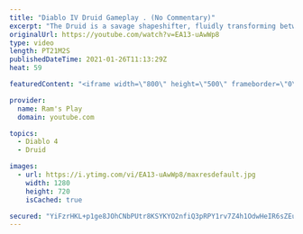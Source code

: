 ```yaml
---
title: "Diablo IV Druid Gameplay . (No Commentary)"
excerpt: "The Druid is a savage shapeshifter, fluidly transforming between the forms of a towering bear or a vicious werewolf to fight alongside the creatures of the wild."
originalUrl: https://youtube.com/watch?v=EA13-uAwWp8
type: video
length: PT21M2S
publishedDateTime: 2021-01-26T11:13:29Z
heat: 59

featuredContent: "<iframe width=\"800\" height=\"500\" frameborder=\"0\" src=\"https://www.youtube.com/embed/EA13-uAwWp8\" allow=\"accelerometer; autoplay; encrypted-media; gyroscope; picture-in-picture\" allowfullscreen></iframe>"

provider:
  name: Ram's Play
  domain: youtube.com

topics:
  - Diablo 4
  - Druid

images:
  - url: https://i.ytimg.com/vi/EA13-uAwWp8/maxresdefault.jpg
    width: 1280
    height: 720
    isCached: true

secured: "YiFzrHKL+p1ge8JOhCNbPUtr8KSYKYO2nfiQ3pRPY1rv7Z4h1OdwHeIR6sZEu63CfamcT9q8jjZD4bWHHx+ho5jBmsaCimaj6F0ALzYHrGx5zHa2+FaG5ZQ8RGs/shEk0qZBJRkTeijcw3YMzjIdmBXKVNX36dxW4WKN+HHu7mUhzOwlLDsnBEJWHk2mMBloTif+DPQc+pbNOQPOzgi7WN5BOPhYi+QMAK582c7uQO3yob2Ti1u6uPzHF2AhIyTzSvXNQPVbkT7edCFf2MhSgZU/IwfVWEJCBImdQbWPdngypH0AxiIy5Uf/CcBG/ytFxj3pHCpGXqBIf1WoWmFEYIlWhcljI0SygH5k8Mjoz5yiTbWHfv+LH1YYkBxisOb7ahFk2GeqILXng9numjn3mBGyIc4okkRTfmXjwy6bpCHNQwBckiPFrGgPKpyTVKa7;wqLNt1jYS3syilVolYTHPw=="
---
```


